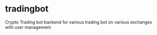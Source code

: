# tradingbot
Crypto Trading bot backend for various trading bot on various exchanges with user management

